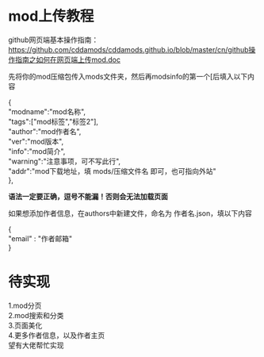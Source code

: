 # mod上传教程

github网页端基本操作指南：https://github.com/cddamods/cddamods.github.io/blob/master/cn/github操作指南之如何在网页端上传mod.doc

先将你的mod压缩包传入mods文件夹，然后再modsinfo的第一个[后填入以下内容  
  
{  
	"modname":"mod名称",  
	"tags":["mod标签","标签2"],  
	"author":"mod作者名",  
	"ver":"mod版本",  
	"info":"mod简介",  
	"warning":"注意事项，可不写此行",  
	"addr":"mod下载地址，填 mods/压缩文件名 即可，也可指向外站"  
},  
  
**语法一定要正确，逗号不能漏！否则会无法加载页面**  
  
如果想添加作者信息，在authors中新建文件，命名为 作者名.json，填以下内容  
  
{  
	"email" : "作者邮箱"  
}  
  
# 待实现

1.mod分页  
2.mod搜索和分类  
3.页面美化  
4.更多作者信息，以及作者主页  
望有大佬帮忙实现  
